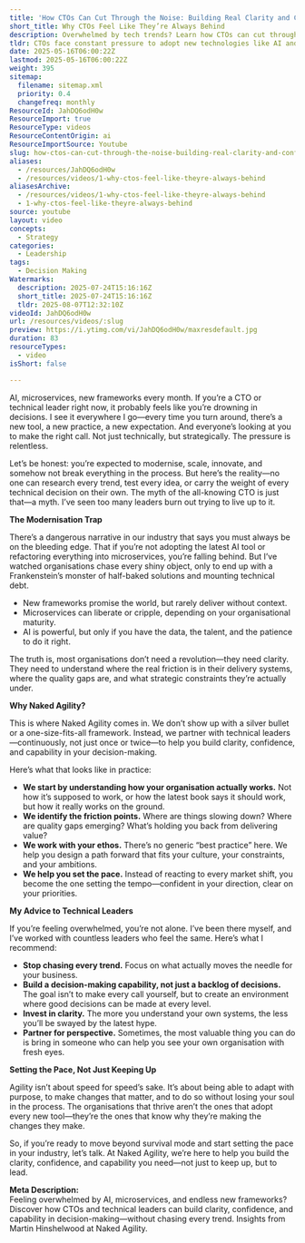 ```yaml
---
title: 'How CTOs Can Cut Through the Noise: Building Real Clarity and Confidence in a World of AI Hype and Microservices Madness'
short_title: Why CTOs Feel Like They’re Always Behind
description: Overwhelmed by tech trends? Learn how CTOs can cut through the noise, gain clarity, and lead with confidence—without chasing every shiny object.
tldr: CTOs face constant pressure to adopt new technologies like AI and microservices, but chasing every trend often leads to confusion and technical debt. The key is to focus on understanding your organisation’s real challenges, build decision-making capability at all levels, and invest in clarity rather than hype. Partnering with experts who help you see your true constraints and strengths can enable you to set your own pace and lead with confidence.
date: 2025-05-16T06:00:22Z
lastmod: 2025-05-16T06:00:22Z
weight: 395
sitemap:
  filename: sitemap.xml
  priority: 0.4
  changefreq: monthly
ResourceId: JahDQ6odH0w
ResourceImport: true
ResourceType: videos
ResourceContentOrigin: ai
ResourceImportSource: Youtube
slug: how-ctos-can-cut-through-the-noise-building-real-clarity-and-confidence-in-a-world-of-ai-hype-and-microservices-madness
aliases:
  - /resources/JahDQ6odH0w
  - /resources/videos/1-why-ctos-feel-like-theyre-always-behind
aliasesArchive:
  - /resources/videos/1-why-ctos-feel-like-theyre-always-behind
  - 1-why-ctos-feel-like-theyre-always-behind
source: youtube
layout: video
concepts:
  - Strategy
categories:
  - Leadership
tags:
  - Decision Making
Watermarks:
  description: 2025-07-24T15:16:16Z
  short_title: 2025-07-24T15:16:16Z
  tldr: 2025-08-07T12:32:10Z
videoId: JahDQ6odH0w
url: /resources/videos/:slug
preview: https://i.ytimg.com/vi/JahDQ6odH0w/maxresdefault.jpg
duration: 83
resourceTypes:
  - video
isShort: false

---
```

AI, microservices, new frameworks every month. If you’re a CTO or technical leader right now, it probably feels like you’re drowning in decisions. I see it everywhere I go—every time you turn around, there’s a new tool, a new practice, a new expectation. And everyone’s looking at you to make the right call. Not just technically, but strategically. The pressure is relentless.

Let’s be honest: you’re expected to modernise, scale, innovate, and somehow not break everything in the process. But here’s the reality—no one can research every trend, test every idea, or carry the weight of every technical decision on their own. The myth of the all-knowing CTO is just that—a myth. I’ve seen too many leaders burn out trying to live up to it.

**The Modernisation Trap**

There’s a dangerous narrative in our industry that says you must always be on the bleeding edge. That if you’re not adopting the latest AI tool or refactoring everything into microservices, you’re falling behind. But I’ve watched organisations chase every shiny object, only to end up with a Frankenstein’s monster of half-baked solutions and mounting technical debt.

- New frameworks promise the world, but rarely deliver without context.
- Microservices can liberate or cripple, depending on your organisational maturity.
- AI is powerful, but only if you have the data, the talent, and the patience to do it right.

The truth is, most organisations don’t need a revolution—they need clarity. They need to understand where the real friction is in their delivery systems, where the quality gaps are, and what strategic constraints they’re actually under.

**Why Naked Agility?**

This is where Naked Agility comes in. We don’t show up with a silver bullet or a one-size-fits-all framework. Instead, we partner with technical leaders—continuously, not just once or twice—to help you build clarity, confidence, and capability in your decision-making.

Here’s what that looks like in practice:

- **We start by understanding how your organisation actually works.** Not how it’s supposed to work, or how the latest book says it should work, but how it really works on the ground.
- **We identify the friction points.** Where are things slowing down? Where are quality gaps emerging? What’s holding you back from delivering value?
- **We work with your ethos.** There’s no generic “best practice” here. We help you design a path forward that fits your culture, your constraints, and your ambitions.
- **We help you set the pace.** Instead of reacting to every market shift, you become the one setting the tempo—confident in your direction, clear on your priorities.

**My Advice to Technical Leaders**

If you’re feeling overwhelmed, you’re not alone. I’ve been there myself, and I’ve worked with countless leaders who feel the same. Here’s what I recommend:

- **Stop chasing every trend.** Focus on what actually moves the needle for your business.
- **Build a decision-making capability, not just a backlog of decisions.** The goal isn’t to make every call yourself, but to create an environment where good decisions can be made at every level.
- **Invest in clarity.** The more you understand your own systems, the less you’ll be swayed by the latest hype.
- **Partner for perspective.** Sometimes, the most valuable thing you can do is bring in someone who can help you see your own organisation with fresh eyes.

**Setting the Pace, Not Just Keeping Up**

Agility isn’t about speed for speed’s sake. It’s about being able to adapt with purpose, to make changes that matter, and to do so without losing your soul in the process. The organisations that thrive aren’t the ones that adopt every new tool—they’re the ones that know why they’re making the changes they make.

So, if you’re ready to move beyond survival mode and start setting the pace in your industry, let’s talk. At Naked Agility, we’re here to help you build the clarity, confidence, and capability you need—not just to keep up, but to lead.

**Meta Description:**  
Feeling overwhelmed by AI, microservices, and endless new frameworks? Discover how CTOs and technical leaders can build clarity, confidence, and capability in decision-making—without chasing every trend. Insights from Martin Hinshelwood at Naked Agility.
